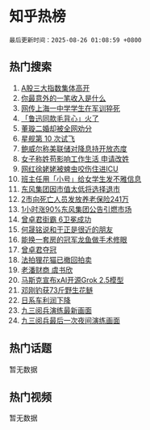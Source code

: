 # 知乎热榜

`最后更新时间：2025-08-26 01:08:59 +0800`

## 热门搜索

1. [A股三大指数集体高开](https://www.zhihu.com/search?q=A%E8%82%A1%E4%B8%89%E5%A4%A7%E6%8C%87%E6%95%B0%E9%9B%86%E4%BD%93%E9%AB%98%E5%BC%80)
1. [你最意外的一笔收入是什么](https://www.zhihu.com/search?q=%E4%BD%A0%E6%9C%80%E6%84%8F%E5%A4%96%E7%9A%84%E4%B8%80%E7%AC%94%E6%94%B6%E5%85%A5%E6%98%AF%E4%BB%80%E4%B9%88)
1. [网传上海一中学学生在军训猝死](https://www.zhihu.com/search?q=%E7%BD%91%E4%BC%A0%E4%B8%8A%E6%B5%B7%E4%B8%80%E4%B8%AD%E5%AD%A6%E5%AD%A6%E7%94%9F%E5%9C%A8%E5%86%9B%E8%AE%AD%E7%8C%9D%E6%AD%BB)
1. [「鲁迅同款毛背心」火了](https://www.zhihu.com/search?q=%E3%80%8C%E9%B2%81%E8%BF%85%E5%90%8C%E6%AC%BE%E6%AF%9B%E8%83%8C%E5%BF%83%E3%80%8D%E7%81%AB%E4%BA%86)
1. [董璇二婚却被全网劝分](https://www.zhihu.com/search?q=%E8%91%A3%E7%92%87%E4%BA%8C%E5%A9%9A%E5%8D%B4%E8%A2%AB%E5%85%A8%E7%BD%91%E5%8A%9D%E5%88%86)
1. [星舰第 10 次试飞](https://www.zhihu.com/search?q=%E6%98%9F%E8%88%B0%E7%AC%AC%2010%20%E6%AC%A1%E8%AF%95%E9%A3%9E)
1. [鲍威尔称美联储对降息持开放态度](https://www.zhihu.com/search?q=%E9%B2%8D%E5%A8%81%E5%B0%94%E7%A7%B0%E7%BE%8E%E8%81%94%E5%82%A8%E5%AF%B9%E9%99%8D%E6%81%AF%E6%8C%81%E5%BC%80%E6%94%BE%E6%80%81%E5%BA%A6)
1. [女子称姓苟影响工作生活 申请改姓](https://www.zhihu.com/search?q=%E5%A5%B3%E5%AD%90%E7%A7%B0%E5%A7%93%E8%8B%9F%E5%BD%B1%E5%93%8D%E5%B7%A5%E4%BD%9C%E7%94%9F%E6%B4%BB%20%E7%94%B3%E8%AF%B7%E6%94%B9%E5%A7%93)
1. [网红徐姥姥被蜱虫咬伤住进ICU](https://www.zhihu.com/search?q=%E7%BD%91%E7%BA%A2%E5%BE%90%E5%A7%A5%E5%A7%A5%E8%A2%AB%E8%9C%B1%E8%99%AB%E5%92%AC%E4%BC%A4%E4%BD%8F%E8%BF%9BICU)
1. [班主任用「小号」给女学生发不雅信息](https://www.zhihu.com/search?q=%E7%8F%AD%E4%B8%BB%E4%BB%BB%E7%94%A8%E3%80%8C%E5%B0%8F%E5%8F%B7%E3%80%8D%E7%BB%99%E5%A5%B3%E5%AD%A6%E7%94%9F%E5%8F%91%E4%B8%8D%E9%9B%85%E4%BF%A1%E6%81%AF)
1. [东风集团因市值太低将选择退市](https://www.zhihu.com/search?q=%E4%B8%9C%E9%A3%8E%E9%9B%86%E5%9B%A2%E5%9B%A0%E5%B8%82%E5%80%BC%E5%A4%AA%E4%BD%8E%E5%B0%86%E9%80%89%E6%8B%A9%E9%80%80%E5%B8%82)
1. [2市向死亡人员发放养老保险241万](https://www.zhihu.com/search?q=2%E5%B8%82%E5%90%91%E6%AD%BB%E4%BA%A1%E4%BA%BA%E5%91%98%E5%8F%91%E6%94%BE%E5%85%BB%E8%80%81%E4%BF%9D%E9%99%A9241%E4%B8%87)
1. [1小时涨90%东风集团公告引燃市场](https://www.zhihu.com/search?q=1%E5%B0%8F%E6%97%B6%E6%B6%A890%25%E4%B8%9C%E9%A3%8E%E9%9B%86%E5%9B%A2%E5%85%AC%E5%91%8A%E5%BC%95%E7%87%83%E5%B8%82%E5%9C%BA)
1. [曾卓君街霸 6卫冕成功](https://www.zhihu.com/search?q=%E6%9B%BE%E5%8D%93%E5%90%9B%E8%A1%97%E9%9C%B8%206%E5%8D%AB%E5%86%95%E6%88%90%E5%8A%9F)
1. [何晟铭说和于正是很近的朋友](https://www.zhihu.com/search?q=%E4%BD%95%E6%99%9F%E9%93%AD%E8%AF%B4%E5%92%8C%E4%BA%8E%E6%AD%A3%E6%98%AF%E5%BE%88%E8%BF%91%E7%9A%84%E6%9C%8B%E5%8F%8B)
1. [能换一套房的冠军龙鱼做手术修眼](https://www.zhihu.com/search?q=%E8%83%BD%E6%8D%A2%E4%B8%80%E5%A5%97%E6%88%BF%E7%9A%84%E5%86%A0%E5%86%9B%E9%BE%99%E9%B1%BC%E5%81%9A%E6%89%8B%E6%9C%AF%E4%BF%AE%E7%9C%BC)
1. [曾卓君夺冠](https://www.zhihu.com/search?q=%E6%9B%BE%E5%8D%93%E5%90%9B%E5%A4%BA%E5%86%A0)
1. [法拍狸花猫已撤回拍卖](https://www.zhihu.com/search?q=%E6%B3%95%E6%8B%8D%E7%8B%B8%E8%8A%B1%E7%8C%AB%E5%B7%B2%E6%92%A4%E5%9B%9E%E6%8B%8D%E5%8D%96)
1. [老潘财商 虞书欣](https://www.zhihu.com/search?q=%E8%80%81%E6%BD%98%E8%B4%A2%E5%95%86%20%E8%99%9E%E4%B9%A6%E6%AC%A3)
1. [马斯克宣布xAI开源Grok 2.5模型](https://www.zhihu.com/search?q=%E9%A9%AC%E6%96%AF%E5%85%8B%E5%AE%A3%E5%B8%83xAI%E5%BC%80%E6%BA%90Grok%202.5%E6%A8%A1%E5%9E%8B)
1. [邓刚钓获73斤野生花鲢](https://www.zhihu.com/search?q=%E9%82%93%E5%88%9A%E9%92%93%E8%8E%B773%E6%96%A4%E9%87%8E%E7%94%9F%E8%8A%B1%E9%B2%A2)
1. [日系车利润下降](https://www.zhihu.com/search?q=%E6%97%A5%E7%B3%BB%E8%BD%A6%E5%88%A9%E6%B6%A6%E4%B8%8B%E9%99%8D)
1. [九三阅兵演练最新画面](https://www.zhihu.com/search?q=%E4%B9%9D%E4%B8%89%E9%98%85%E5%85%B5%E6%BC%94%E7%BB%83%E6%9C%80%E6%96%B0%E7%94%BB%E9%9D%A2)
1. [九三阅兵最后一次夜间演练画面](https://www.zhihu.com/search?q=%E4%B9%9D%E4%B8%89%E9%98%85%E5%85%B5%E6%9C%80%E5%90%8E%E4%B8%80%E6%AC%A1%E5%A4%9C%E9%97%B4%E6%BC%94%E7%BB%83%E7%94%BB%E9%9D%A2)

## 热门话题

暂无数据

## 热门视频

暂无数据